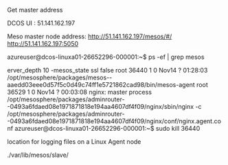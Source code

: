 Get master address 

DCOS UI : 51.141.162.197

Meso master node address:
http://51.141.162.197/mesos/#/
http://51.141.162.197:5050

azureuser@dcos-linuxa01-26652296-000001:~$ ps -ef | grep mesos

erver_depth 10 -mesos_state ssl false
root      36440      1  0 Nov14 ?        01:28:03 /opt/mesosphere/packages/mesos--aaedd03eee0d57f5c0d49c74ff1e5721862cad98/bin/mesos-agent
root      36529      1  0 Nov14 ?        00:03:08 nginx: master process /opt/mesosphere/packages/adminrouter--0493a6fdaed08e1971871818e194aa4607df4f09/nginx/sbin/nginx -c /opt/mesosphere/packages/adminrouter--0493a6fdaed08e1971871818e194aa4607df4f09/nginx/conf/nginx.agent.conf
azureuser@dcos-linuxa01-26652296-000001:~$ sudo kill 36440


location for logging files on a Linux Agent node 

./var/lib/mesos/slave/